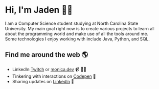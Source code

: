 # Hi, I'm Jaden 👋🏾 

I am a Computer Science student studying at North Carolina State University. My main goal right now is to create various projects to learn all about the programming world and make use of all the tools around me. Some technologies I enjoy working with include Java, Python, and SQL.


## Find me around the web 🌎
- LinkedIn <a href="linkedin.com/in/jaden-ray-503714293">Twitch</a> or <a href="https://www.monica.dev">monica.dev</a> 📹 ✍🏾
- Tinkering with interactions on <a href="https://codepen.io/m0nica"> Codepen</a> 🏓
- Sharing updates on <a href="https://www.linkedin.com/in/monicampowell/">LinkedIn</a> 💼
<!---
jadenray12/jadenray12 is a ✨ special ✨ repository because its `README.md` (this file) appears on your GitHub profile.
You can click the Preview link to take a look at your changes.
--->
